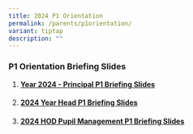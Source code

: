 ```yaml
---
title: 2024 P1 Orientation
permalink: /parents/p1orientation/
variant: tiptap
description: ""
---
```

<h3><strong>P1 Orientation Briefing Slides</strong></h3><p></p><ol data-tight="true" class="tight"><li><p><strong><a href="/files/P1 Orientation Briefing Slides/Principal_P1_Briefing_2024.pdf" rel="noopener noreferrer nofollow" target="_blank">Year 2024 - Principal P1 Briefing Slides</a></strong></p><h4></h4></li><li><p><strong><a href="/files/P1 Orientation Briefing Slides/Year_Head_Briefing_slides.pdf" rel="noopener noreferrer nofollow" target="_blank">2024 Year Head P1 Briefing Slides</a></strong></p><h4></h4></li><li><p><strong><a href="/files/P1 Orientation Briefing Slides/HOD_Pupil_Management_P1_Briefing_2024.pdf" rel="noopener noreferrer nofollow" target="_blank">2024 HOD Pupil Management P1 Briefing Slides</a></strong></p></li></ol><p></p>